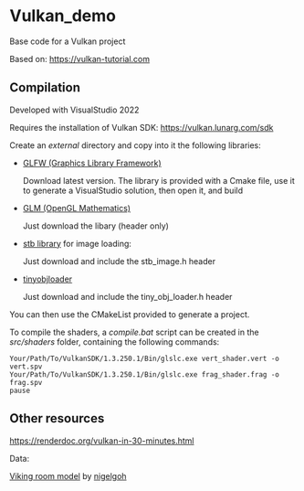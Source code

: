 # Vulkan_demo
Base code for a Vulkan project

Based on: https://vulkan-tutorial.com


## Compilation

Developed with VisualStudio 2022


Requires the installation of Vulkan SDK: https://vulkan.lunarg.com/sdk


Create an *external* directory and copy into it the following libraries:

* [GLFW (Graphics Library Framework)](https://www.glfw.org/)

  Download latest version. The library is provided with a Cmake file, use it to generate a VisualStudio solution, then open it, and build
  
* [GLM (OpenGL Mathematics)](https://github.com/g-truc/glm)

  Just download the libary (header only)

* [stb library](https://github.com/nothings/stb) for image loading:

  Just download and include the stb_image.h header
  
* [tinyobjloader](https://github.com/syoyo/tinyobjloader)

  Just download and include the tiny_obj_loader.h header


You can then use the CMakeList provided to generate a project.


To compile the shaders, a *compile.bat* script can be created in the *src/shaders* folder, containing the following commands:

```
Your/Path/To/VulkanSDK/1.3.250.1/Bin/glslc.exe vert_shader.vert -o vert.spv
Your/Path/To/VulkanSDK/1.3.250.1/Bin/glslc.exe frag_shader.frag -o frag.spv
pause
```


## Other resources

https://renderdoc.org/vulkan-in-30-minutes.html


Data:

[Viking room model](https://sketchfab.com/3d-models/viking-room-a49f1b8e4f5c4ecf9e1fe7d81915ad38) by [nigelgoh](https://sketchfab.com/nigelgoh)